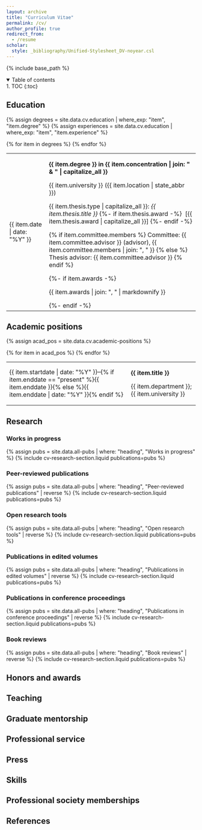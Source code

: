 ```yaml
---
layout: archive
title: "Curriculum Vitae"
permalink: /cv/
author_profile: true
redirect_from:
  - /resume
scholar:
  style: _bibliography/Unified-Stylesheet_DV-noyear.csl
---
```


{% include base_path %}

<details open markdown="block">
  <summary style="cursor: pointer;">
    Table of contents
  </summary>
1. TOC
{:toc}
</details>

## Education

{% assign degrees = site.data.cv.education | where_exp: "item", "item.degree" %}
{% assign experiences = site.data.cv.education | where_exp: "item", "item.experience" %}

<table id="educ-degrees" class="cv-table">
{% for item in degrees %}
<tr>
<td>{{ item.date | date: "%Y" }}</td>
<td>

<p><b>{{ item.degree }} in {{ item.concentration | join: " & " | capitalize_all }}</b></p>

<p>{{ item.university }} ({{ item.location | state_abbr }})</p>

<p>{{ item.thesis.type | capitalize_all }}: <em>{{ item.thesis.title }}</em> 
{%- if item.thesis.award -%}
&nbsp;[{{ item.thesis.award | capitalize_all }}]
{%- endif -%}</p>

<p>{% if item.committee.members %}
Committee: {{ item.committee.advisor }} (advisor), {{ item.committee.members | join: ", " }}
	{% else %}
Thesis advisor: {{ item.committee.advisor }}
{% endif %}</p>

{%- if item.awards -%}
<p>{{ item.awards | join: ", " | markdownify }}</p>
{%- endif -%}
</td>
</tr>
{% endfor %}
</table>

<!--
{%- capture exp -%}
{%- for item in experiences -%}
{{ item.location | state_abbr }} ({{ item.date }}){% unless forloop.last %}; {% endunless %}
{%- endfor -%}
{%- endcapture -%}

{{ experiences[0].experience }}: {{ exp }}
-->

## Academic positions

{% assign acad_pos = site.data.cv.academic-positions %}

<table id="acad-pos" class="cv-table">
{% for item in acad_pos %}
<tr id="acad-pos-{{ item.key }}">
<td>{{ item.startdate | date: "%Y" }}&ndash;{% if item.enddate == "present" %}{{ item.enddate }}{% else %}{{ item.enddate | date: "%Y" }}{% endif %}</td>
<td>
<p><b>{{ item.title }}</b></p>
<p>{{ item.department }}; {{ item.university }}</p>
</td>
</tr>
{% endfor %}
</table>

## Research

### Works in progress

{% assign pubs = site.data.all-pubs | where: "heading", "Works in progress" %}
{% include cv-research-section.liquid publications=pubs %}


### Peer-reviewed publications

{% assign pubs = site.data.all-pubs | where: "heading", "Peer-reviewed publications" | reverse %}
{% include cv-research-section.liquid publications=pubs %}


### Open research tools

{% assign pubs = site.data.all-pubs | where: "heading", "Open research tools" | reverse %}
{% include cv-research-section.liquid publications=pubs %}


### Publications in edited volumes

{% assign pubs = site.data.all-pubs | where: "heading", "Publications in edited volumes" | reverse %}
{% include cv-research-section.liquid publications=pubs %}


### Publications in conference proceedings

{% assign pubs = site.data.all-pubs | where: "heading", "Publications in conference proceedings" | reverse %}
{% include cv-research-section.liquid publications=pubs %}


### Book reviews

{% assign pubs = site.data.all-pubs | where: "heading", "Book reviews" | reverse %}
{% include cv-research-section.liquid publications=pubs %}


## Honors and awards


## Teaching


## Graduate mentorship


## Professional service


## Press


## Skills


## Professional society memberships


## References

